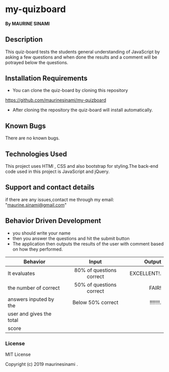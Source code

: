 # my-quizboard

#### By MAURINE SINAMI
## Description
This quiz-board tests the students general understanding of JavaScript by asking a few questions and when done the results and a comment will be potrayed below the questions.
## Installation Requirements
* You can clone the quiz-board by cloning this repository

https://github.com/maurinesinami/my-quizboard    

* After cloning the repository the quiz-board will install automatically.

## Known Bugs
There are no known bugs.
## Technologies Used
This project uses HTMl , CSS and also bootstrap for styling.The back-end code used in this project is JavaScript and jQuery.
## Support and contact details
if there are any issues,contact me through my email: "maurine.sinami@gmail.com"

## Behavior Driven Development ##

 + you should write your name
 + then you answer the questions and hit the submit button
 + The application then outputs the results of the user with comment based on how they performed.

| Behavior                 | Input                    | Output                          |
|--------------------------|:------------------------:|--------------------------------:|
| It evaluates             | 80% of questions correct |  EXCELLENT!.                    |
| the number of correct    | 50% of questions correct |  FAIR!                          |
| answers inputed by the   | Below 50% correct        |  !!!!!!!.                       |
| user and gives the total |                          |                                 |
| score                    |                          |                                 |





### License
MIT License

Copyright (c) 2019 maurinesinami .

